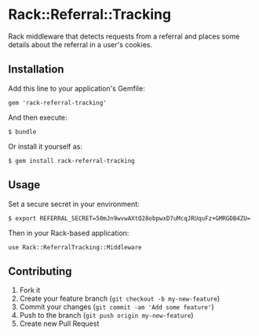 # Rack::Referral::Tracking

Rack middleware that detects requests from a referral and places some details
about the referral in a user's cookies.

## Installation

Add this line to your application's Gemfile:

    gem 'rack-referral-tracking'

And then execute:

    $ bundle

Or install it yourself as:

    $ gem install rack-referral-tracking

## Usage

Set a secure secret in your environment:

    $ export REFERRAL_SECRET=50mJn9wvwAXtQ28obpwxD7uMcqJRUquFz+GMRGDB4ZU=

Then in your Rack-based application:

    use Rack::ReferralTracking::Middleware

## Contributing

1. Fork it
2. Create your feature branch (`git checkout -b my-new-feature`)
3. Commit your changes (`git commit -am 'Add some feature'`)
4. Push to the branch (`git push origin my-new-feature`)
5. Create new Pull Request

